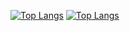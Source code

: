 [![Top Langs](https://github-readme-stats.vercel.app/api?username=xAlitura01&theme=react&show_icons=true)](https://github.com/xAliTura01/xAliTura01)
[![Top Langs](https://github-readme-stats.vercel.app/api/top-langs/?username=xAliTura01&hide=javascript,html,nodejs&show_icons=true&theme=react)](https://github.com/xAliTura01)
